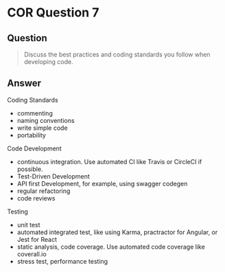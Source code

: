 # COR Question 7

## Question

> Discuss the best practices and coding standards you follow when developing
> code.

## Answer

Coding Standards
- commenting
- naming conventions
- write simple code
- portability

Code Development
- continuous integration. Use automated CI like Travis or CircleCI if possible.
- Test-Driven Development
- API first Development, for example, using swagger codegen
- regular refactoring
- code reviews


Testing
- unit test
- automated integrated test, like using Karma, practractor for Angular, or Jest for React
- static analysis, code coverage. Use automated code coverage like coverall.io
- stress test, performance testing

